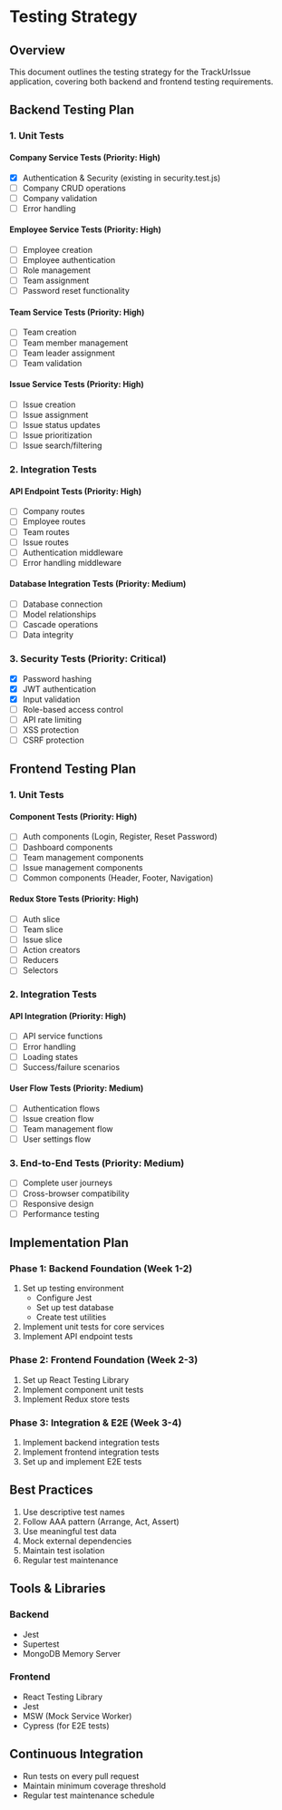# Testing Strategy

## Overview
This document outlines the testing strategy for the TrackUrIssue application, covering both backend and frontend testing requirements.

## Backend Testing Plan

### 1. Unit Tests
#### Company Service Tests (Priority: High)
- [x] Authentication & Security (existing in security.test.js)
- [ ] Company CRUD operations
- [ ] Company validation
- [ ] Error handling

#### Employee Service Tests (Priority: High)
- [ ] Employee creation
- [ ] Employee authentication
- [ ] Role management
- [ ] Team assignment
- [ ] Password reset functionality

#### Team Service Tests (Priority: High)
- [ ] Team creation
- [ ] Team member management
- [ ] Team leader assignment
- [ ] Team validation

#### Issue Service Tests (Priority: High)
- [ ] Issue creation
- [ ] Issue assignment
- [ ] Issue status updates
- [ ] Issue prioritization
- [ ] Issue search/filtering

### 2. Integration Tests
#### API Endpoint Tests (Priority: High)
- [ ] Company routes
- [ ] Employee routes
- [ ] Team routes
- [ ] Issue routes
- [ ] Authentication middleware
- [ ] Error handling middleware

#### Database Integration Tests (Priority: Medium)
- [ ] Database connection
- [ ] Model relationships
- [ ] Cascade operations
- [ ] Data integrity

### 3. Security Tests (Priority: Critical)
- [x] Password hashing
- [x] JWT authentication
- [x] Input validation
- [ ] Role-based access control
- [ ] API rate limiting
- [ ] XSS protection
- [ ] CSRF protection

## Frontend Testing Plan

### 1. Unit Tests
#### Component Tests (Priority: High)
- [ ] Auth components (Login, Register, Reset Password)
- [ ] Dashboard components
- [ ] Team management components
- [ ] Issue management components
- [ ] Common components (Header, Footer, Navigation)

#### Redux Store Tests (Priority: High)
- [ ] Auth slice
- [ ] Team slice
- [ ] Issue slice
- [ ] Action creators
- [ ] Reducers
- [ ] Selectors

### 2. Integration Tests
#### API Integration (Priority: High)
- [ ] API service functions
- [ ] Error handling
- [ ] Loading states
- [ ] Success/failure scenarios

#### User Flow Tests (Priority: Medium)
- [ ] Authentication flows
- [ ] Issue creation flow
- [ ] Team management flow
- [ ] User settings flow

### 3. End-to-End Tests (Priority: Medium)
- [ ] Complete user journeys
- [ ] Cross-browser compatibility
- [ ] Responsive design
- [ ] Performance testing

## Implementation Plan

### Phase 1: Backend Foundation (Week 1-2)
1. Set up testing environment
   - Configure Jest
   - Set up test database
   - Create test utilities
2. Implement unit tests for core services
3. Implement API endpoint tests

### Phase 2: Frontend Foundation (Week 2-3)
1. Set up React Testing Library
2. Implement component unit tests
3. Implement Redux store tests

### Phase 3: Integration & E2E (Week 3-4)
1. Implement backend integration tests
2. Implement frontend integration tests
3. Set up and implement E2E tests

## Best Practices
1. Use descriptive test names
2. Follow AAA pattern (Arrange, Act, Assert)
3. Use meaningful test data
4. Mock external dependencies
5. Maintain test isolation
6. Regular test maintenance

## Tools & Libraries
### Backend
- Jest
- Supertest
- MongoDB Memory Server

### Frontend
- React Testing Library
- Jest
- MSW (Mock Service Worker)
- Cypress (for E2E tests)

## Continuous Integration
- Run tests on every pull request
- Maintain minimum coverage threshold
- Regular test maintenance schedule
